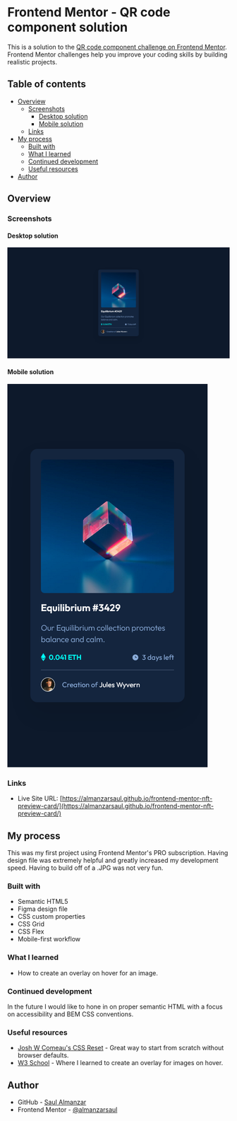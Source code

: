 # Frontend Mentor - QR code component solution

This is a solution to the [QR code component challenge on Frontend Mentor](https://www.frontendmentor.io/challenges/qr-code-component-iux_sIO_H). Frontend Mentor challenges help you improve your coding skills by building realistic projects.

## Table of contents

- [Overview](#overview)
  - [Screenshots](#screenshots)
    - [Desktop solution](#desktop-solution)
    - [Mobile solution](#mobile-solution)
  - [Links](#links)
- [My process](#my-process)
  - [Built with](#built-with)
  - [What I learned](#what-i-learned)
  - [Continued development](#continued-development)
  - [Useful resources](#useful-resources)
- [Author](#author)

## Overview

### Screenshots

#### Desktop solution

![My desktop solution.](./solutions/desktop-solution.png)

#### Mobile solution

![My mobile solution.](./solutions/mobile-solution.png)

### Links

- Live Site URL: [https://almanzarsaul.github.io/frontend-mentor-nft-preview-card/](https://almanzarsaul.github.io/frontend-mentor-nft-preview-card/)

## My process

This was my first project using Frontend Mentor's PRO subscription. Having design file was extremely helpful and greatly increased my development speed. Having to build off of a .JPG was not very fun.

### Built with

- Semantic HTML5
- Figma design file
- CSS custom properties
- CSS Grid
- CSS Flex
- Mobile-first workflow

### What I learned

- How to create an overlay on hover for an image.

### Continued development

In the future I would like to hone in on proper semantic HTML with a focus on accessibility and BEM CSS conventions.

### Useful resources

- [Josh W Comeau's CSS Reset](https://www.joshwcomeau.com/css/custom-css-reset/) - Great way to start from scratch without browser defaults.
- [W3 School](https://www.w3schools.com/howto/howto_css_image_overlay.asp) - Where I learned to create an overlay for images on hover.

## Author

- GitHub - [Saul Almanzar](https://github.com/almanzarsaul)
- Frontend Mentor - [@almanzarsaul](https://www.frontendmentor.io/profile/almanzarsaul)
